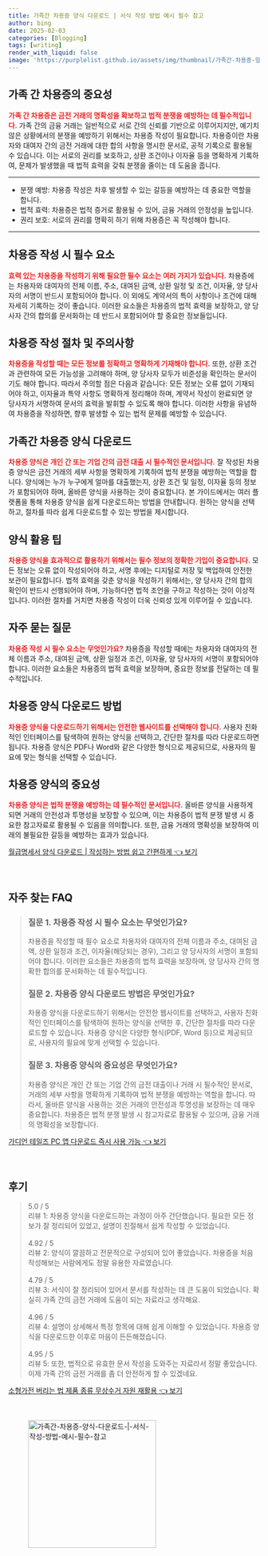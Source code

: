 ```yaml
---
title: 가족간 차용증 양식 다운로드 | 서식 작성 방법 예시 필수 참고
author: bing
date: 2025-02-03
categories: [Blogging]
tags: [writing]
render_with_liquid: false
image: 'https://purplelist.github.io/assets/img/thumbnail/가족간-차용증-양식-다운로드-|-서식-작성-방법-예시-필수-참고.webp'
---
```



<h2 id='가족 간 차용증의 중요성'>가족 간 차용증의 중요성</h2>

<p><b><span style="color: #ee2323;">가족 간 차용증은 금전 거래의 명확성을 확보하고 법적 분쟁을 예방하는 데 필수적입니다.</span></b> 가족 간의 금융 거래는 일반적으로 서로 간의 신뢰를 기반으로 이루어지지만, 예기치 않은 상황에서의 분쟁을 예방하기 위해서는 차용증 작성이 필요합니다. 차용증이란 차용자와 대여자 간의 금전 거래에 대한 합의 사항을 명시한 문서로, 공적 기록으로 활용될 수 있습니다. 이는 서로의 권리를 보호하고, 상환 조건이나 이자율 등을 명확하게 기록하여, 문제가 발생했을 때 법적 효력을 갖춰 분쟁을 줄이는 데 도움을 줍니다.</p>

<hr />

<ul>
    <li>분쟁 예방: 차용증 작성은 차후 발생할 수 있는 갈등을 예방하는 데 중요한 역할을 합니다.</li>
    <li>법적 효력: 차용증은 법적 증거로 활용될 수 있어, 금융 거래의 안정성을 높입니다.</li>
    <li>권리 보호: 서로의 권리를 명확히 하기 위해 차용증은 꼭 작성해야 합니다.</li>
</ul>

<hr />

<h2 id='차용증 작성 시 필수 요소'>차용증 작성 시 필수 요소</h2>

<p><b><span style="color: #ee2323;">효력 있는 차용증을 작성하기 위해 필요한 필수 요소는 여러 가지가 있습니다.</span></b> 차용증에는 차용자와 대여자의 전체 이름, 주소, 대여된 금액, 상환 일정 및 조건, 이자율, 양 당사자의 서명이 반드시 포함되어야 합니다. 이 외에도 계약서의 특이 사항이나 조건에 대해 자세히 기록하는 것이 좋습니다. 이러한 요소들은 차용증의 법적 효력을 보장하고, 양 당사자 간의 합의를 문서화하는 데 반드시 포함되어야 할 중요한 정보들입니다.</p>

<h2 id='차용증 작성 절차 및 주의사항'>차용증 작성 절차 및 주의사항</h2>

<p><b><span style="color: #ee2323;">차용증을 작성할 때는 모든 정보를 정확하고 명확하게 기재해야 합니다.</span></b> 또한, 상환 조건과 관련하여 모든 가능성을 고려해야 하며, 양 당사자 모두가 비준성을 확인하는 문서이기도 해야 합니다. 따라서 주의할 점은 다음과 같습니다: 모든 정보는 오류 없이 기재되어야 하고, 이자율과 특약 사항도 명확하게 정리해야 하며, 계약서 작성이 완료되면 양 당사자가 서명하여 문서의 효력을 발휘할 수 있도록 해야 합니다. 이러한 사항을 유념하여 차용증을 작성하면, 향후 발생할 수 있는 법적 문제를 예방할 수 있습니다.</p>

<h2 id='가족간 차용증 양식 다운로드'>가족간 차용증 양식 다운로드</h2>

<p><b><span style="color: #ee2323;">차용증 양식은 개인 간 또는 기업 간의 금전 대출 시 필수적인 문서입니다.</span></b> 잘 작성된 차용증 양식은 금전 거래의 세부 사항을 명확하게 기록하여 법적 분쟁을 예방하는 역할을 합니다. 양식에는 누가 누구에게 얼마를 대출했는지, 상환 조건 및 일정, 이자율 등의 정보가 포함되어야 하며, 올바른 양식을 사용하는 것이 중요합니다. 본 가이드에서는 여러 플랫폼을 통해 차용증 양식을 쉽게 다운로드하는 방법을 안내합니다. 원하는 양식을 선택하고, 절차를 따라 쉽게 다운로드할 수 있는 방법을 제시합니다.</p>

<h2 id='양식 활용 팁'>양식 활용 팁</h2>

<p><b><span style="color: #ee2323;">차용증 양식을 효과적으로 활용하기 위해서는 필수 정보의 정확한 기입이 중요합니다.</span></b> 모든 정보는 오류 없이 작성되어야 하고, 서명 후에는 디지털로 저장 및 백업하여 안전한 보관이 필요합니다. 법적 효력을 갖춘 양식을 작성하기 위해서는, 양 당사자 간의 합의 확인이 반드시 선행되어야 하며, 가능하다면 법적 조언을 구하고 작성하는 것이 이상적입니다. 이러한 절차를 거치면 차용증 작성이 더욱 신뢰성 있게 이루어질 수 있습니다.</p>

<h2 id='자주 묻는 질문'>자주 묻는 질문</h2>

<p><b><span style="color: #ee2323;">차용증 작성 시 필수 요소는 무엇인가요?</span></b> 차용증을 작성할 때에는 차용자와 대여자의 전체 이름과 주소, 대여된 금액, 상환 일정과 조건, 이자율, 양 당사자의 서명이 포함되어야 합니다. 이러한 요소들은 차용증의 법적 효력을 보장하며, 중요한 정보를 전달하는 데 필수적입니다.</p>

<h2 id='차용증 양식 다운로드 방법'>차용증 양식 다운로드 방법</h2>

<p><b><span style="color: #ee2323;">차용증 양식을 다운로드하기 위해서는 안전한 웹사이트를 선택해야 합니다.</span></b> 사용자 친화적인 인터페이스를 탐색하여 원하는 양식을 선택하고, 간단한 절차를 따라 다운로드하면 됩니다. 차용증 양식은 PDF나 Word와 같은 다양한 형식으로 제공되므로, 사용자의 필요에 맞는 형식을 선택할 수 있습니다.</p>

<h2 id='차용증 양식의 중요성'>차용증 양식의 중요성</h2>

<p><b><span style="color: #ee2323;">차용증 양식은 법적 분쟁을 예방하는 데 필수적인 문서입니다.</span></b> 올바른 양식을 사용하게 되면 거래의 안전성과 투명성을 보장할 수 있으며, 이는 차용증이 법적 분쟁 발생 시 중요한 참고자료로 활용될 수 있음을 의미합니다. 또한, 금융 거래의 명확성을 보장하여 미래의 불필요한 갈등을 예방하는 효과가 있습니다.</p>


<p><a class="click-button" title="월급명세서 양식 다운로드 | 작성하는 방법 쉽고 간편하게" href="https://purplelist.github.io/posts/%EC%9B%94%EA%B8%89%EB%AA%85%EC%84%B8%EC%84%9C-%EC%96%91%EC%8B%9D-%EB%8B%A4%EC%9A%B4%EB%A1%9C%EB%93%9C-%EC%9E%91%EC%84%B1%ED%95%98%EB%8A%94-%EB%B0%A9%EB%B2%95-%EC%89%BD%EA%B3%A0-%EA%B0%84%ED%8E%B8%ED%95%98%EA%B2%8C/" rel="dofollow">월급명세서 양식 다운로드 | 작성하는 방법 쉽고 간편하게 👈 보기</a></p><br>
<h2 id='자주_찾는_FAQ'>자주 찾는 FAQ</h2>
<div itemscope="" itemtype="https://schema.org/FAQPage"> 
<blockquote> 
<div itemscope="" itemprop="mainEntity" itemtype="https://schema.org/Question"> 
<h3 itemprop="name">질문 1. 차용증 작성 시 필수 요소는 무엇인가요?</h3> 
<div itemscope="" itemprop="acceptedAnswer" itemtype="https://schema.org/Answer"> 
<span itemprop="text"> 
<p>차용증을 작성할 때 필수 요소로 차용자와 대여자의 전체 이름과 주소, 대여된 금액, 상환 일정과 조건, 이자율(해당되는 경우), 그리고 양 당사자의 서명이 포함되어야 합니다. 이러한 요소들은 차용증의 법적 효력을 보장하며, 양 당사자 간의 명확한 합의를 문서화하는 데 필수적입니다.</p> 
</span> 
</div> 
</div> 

<div itemscope="" itemprop="mainEntity" itemtype="https://schema.org/Question"> 
<h3 itemprop="name">질문 2. 차용증 양식 다운로드 방법은 무엇인가요?</h3> 
<div itemscope="" itemprop="acceptedAnswer" itemtype="https://schema.org/Answer"> 
<span itemprop="text"> 
<p>차용증 양식을 다운로드하기 위해서는 안전한 웹사이트를 선택하고, 사용자 친화적인 인터페이스를 탐색하여 원하는 양식을 선택한 후, 간단한 절차를 따라 다운로드할 수 있습니다. 차용증 양식은 다양한 형식(PDF, Word 등)으로 제공되므로, 사용자의 필요에 맞게 선택할 수 있습니다.</p> 
</span> 
</div> 
</div>

<div itemscope="" itemprop="mainEntity" itemtype="https://schema.org/Question"> 
<h3 itemprop="name">질문 3. 차용증 양식의 중요성은 무엇인가요?</h3> 
<div itemscope="" itemprop="acceptedAnswer" itemtype="https://schema.org/Answer"> 
<span itemprop="text"> 
<p>차용증 양식은 개인 간 또는 기업 간의 금전 대출이나 거래 시 필수적인 문서로, 거래의 세부 사항을 명확하게 기록하여 법적 분쟁을 예방하는 역할을 합니다. 따라서, 올바른 양식을 사용하는 것은 거래의 안전성과 투명성을 보장하는 데 매우 중요합니다. 차용증은 법적 분쟁 발생 시 참고자료로 활용될 수 있으며, 금융 거래의 명확성을 보장합니다.</p> 
</span> 
</div> 
</div> 
</blockquote> 
</div>
<p><a class="click-button" title="가디언 테일즈 PC 앱 다운로드 즉시 사용 가능" href="https://purplelist.github.io/posts/%EA%B0%80%EB%94%94%EC%96%B8-%ED%85%8C%EC%9D%BC%EC%A6%88-PC-%EC%95%B1-%EB%8B%A4%EC%9A%B4%EB%A1%9C%EB%93%9C-%EC%A6%89%EC%8B%9C-%EC%82%AC%EC%9A%A9-%EA%B0%80%EB%8A%A5/" rel="dofollow">가디언 테일즈 PC 앱 다운로드 즉시 사용 가능 👈 보기</a></p><br>
<h2 id='후기'>후기</h2>
<div itemscope itemtype="https://schema.org/Product">
  <blockquote>
  <div itemprop="review" itemscope itemtype="https://schema.org/Review">
      <div itemprop="reviewRating" itemscope itemtype="https://schema.org/Rating"> <span itemprop="ratingValue">5.0</span> / <span itemprop="bestRating">5</span> </div>
      <span itemprop="reviewBody">리뷰 1: 차용증 양식을 다운로드하는 과정이 아주 간단했습니다. 필요한 모든 정보가 잘 정리되어 있었고, 설명이 친절해서 쉽게 작성할 수 있었습니다.</span>
  </div>
  <br>
  <div itemprop="review" itemscope itemtype="https://schema.org/Review">
      <div itemprop="reviewRating" itemscope itemtype="https://schema.org/Rating"> <span itemprop="ratingValue">4.92</span> / <span itemprop="bestRating">5</span> </div>
      <span itemprop="reviewBody">리뷰 2: 양식이 깔끔하고 전문적으로 구성되어 있어 좋았습니다. 차용증을 처음 작성해보는 사람에게도 정말 유용한 자료였습니다.</span>
  </div>
  <br>
  <div itemprop="review" itemscope itemtype="https://schema.org/Review">
      <div itemprop="reviewRating" itemscope itemtype="https://schema.org/Rating"> <span itemprop="ratingValue">4.79</span> / <span itemprop="bestRating">5</span> </div>
      <span itemprop="reviewBody">리뷰 3: 서식이 잘 정리되어 있어서 문서를 작성하는 데 큰 도움이 되었습니다. 확실히 가족 간의 금전 거래에 도움이 되는 자료라고 생각해요.</span>
  </div>
  <br>
  <div itemprop="review" itemscope itemtype="https://schema.org/Review">
      <div itemprop="reviewRating" itemscope itemtype="https://schema.org/Rating"> <span itemprop="ratingValue">4.96</span> / <span itemprop="bestRating">5</span> </div>
      <span itemprop="reviewBody">리뷰 4: 설명이 상세해서 특정 항목에 대해 쉽게 이해할 수 있었습니다. 차용증 양식을 다운로드한 이후로 마음이 든든해졌습니다.</span>
  </div>
  <br>
  <div itemprop="review" itemscope itemtype="https://schema.org/Review">
      <div itemprop="reviewRating" itemscope itemtype="https://schema.org/Rating"> <span itemprop="ratingValue">4.95</span> / <span itemprop="bestRating">5</span> </div>
      <span itemprop="reviewBody">리뷰 5: 또한, 법적으로 유효한 문서 작성을 도와주는 자료라서 정말 좋았습니다. 이제 가족 간의 금전 거래를 좀 더 안전하게 할 수 있겠네요.</span>
  </div>
  </blockquote>
</div>
<p><a class="click-button" title="소형가전 버리는 법 제품 종류 무상수거 자원 재활용" href="https://purplelist.github.io/posts/%EC%86%8C%ED%98%95%EA%B0%80%EC%A0%84-%EB%B2%84%EB%A6%AC%EB%8A%94-%EB%B2%95-%EC%A0%9C%ED%92%88-%EC%A2%85%EB%A5%98-%EB%AC%B4%EC%83%81%EC%88%98%EA%B1%B0-%EC%9E%90%EC%9B%90-%EC%9E%AC%ED%99%9C%EC%9A%A9/" rel="dofollow">소형가전 버리는 법 제품 종류 무상수거 자원 재활용 👈 보기</a></p><br>
<figure class="image"><img src="https://purplelist.github.io/assets/img/thumbnail/가족간-차용증-양식-다운로드-|-서식-작성-방법-예시-필수-참고.webp" alt="가족간-차용증-양식-다운로드-|-서식-작성-방법-예시-필수-참고" width="256" height="256"></figure>